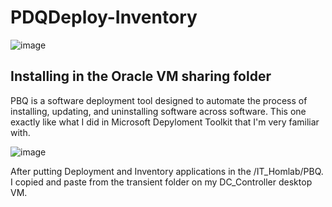 # PDQDeploy-Inventory

![image](https://github.com/user-attachments/assets/8268cf28-01d6-46f6-a6b7-420090708151)

<h2>Installing in the Oracle VM sharing folder</h2>

<p> PBQ is a software deployment tool designed to automate the process of installing, updating, and uninstalling software across
  software. This one exactly like what I did in Microsoft Depyloment Toolkit that I'm very familiar with.  </p>

![image](https://github.com/user-attachments/assets/6e9e3234-b0a5-42bb-ab81-a9f9dd11a7eb)

<p>After putting Deployment and Inventory applications in the /IT_Homlab/PBQ. I copied and paste from
the transient folder on my DC_Controller desktop VM.</p>
